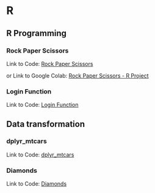 # R

## R Programming

### Rock Paper Scissors

Link to Code: [Rock Paper Scissors](rock_paper_scissors.r)

or Link to Google Colab: [Rock Paper Scissors - R Project](https://colab.research.google.com/drive/1JlQhGCbcCSe1185fQ2cJuLLgtCswc7X8?usp=sharing)

### Login Function

Link to Code: [Login Function](login_function.r)

## Data transformation

### dplyr_mtcars

Link to Code: [dplyr_mtcars](dplyr_mtcars.r)

### Diamonds

Link to Code: [Diamonds](diamonds.r)
